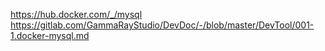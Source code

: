 
https://hub.docker.com/_/mysql
https://gitlab.com/GammaRayStudio/DevDoc/-/blob/master/DevTool/001-1.docker-mysql.md

